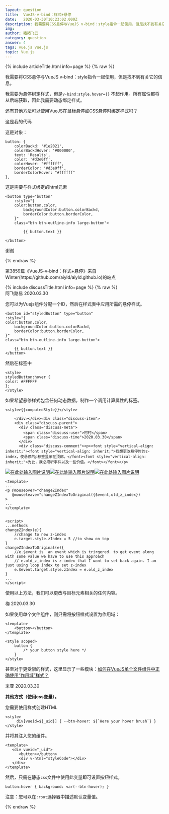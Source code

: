 ```yaml
---
layout: question
title:  VueJS-v-bind：样式+悬停
date:   2020-03-30T10:23:02.000Z
description: 我需要将CSS悬停与VueJS v-bind：style指令一起使用，但是找不到有关它的信息。 我需要为悬停绑定样式，但是v-bind style.h...
img: 
author: 猪猪飞云
category: question
answer: 4
tags: vue.js Vue.js
topic: Vue.js
---
```

<div class="article-root">
  <div class="article">
    {% include articleTitle.html info=page %}
    {% raw %}
    <div class="article-content"><p><font style="vertical-align: inherit;"><font style="vertical-align: inherit;">我需要将CSS悬停与VueJS v-bind：style指令一起使用，但是找不到有关它的信息。 </font></font></p>

<p><font style="vertical-align: inherit;"><font style="vertical-align: inherit;">我需要为悬停绑定样式，但是</font></font><code>v-bind:style.hover={}</code><font style="vertical-align: inherit;"><font style="vertical-align: inherit;">
不起作用。</font><font style="vertical-align: inherit;">所有属性都将从后端获取，因此我需要动态绑定样式。</font></font></p>

<p><font style="vertical-align: inherit;"><font style="vertical-align: inherit;">还有其他方法可以使用VueJS在鼠标悬停或CSS悬停时绑定样式吗？</font></font></p>

<p><font style="vertical-align: inherit;"><font style="vertical-align: inherit;">这是我的代码</font></font></p>

<p><font style="vertical-align: inherit;"><font style="vertical-align: inherit;">这是对象：</font></font></p>

<pre><code>button: {<font></font>
    colorBackd: '#1e2021',<font></font>
    colorBackdHover: '#000000',<font></font>
    text: 'Results',<font></font>
    color: '#d3e0ff',<font></font>
    colorHover: "#ffffff",<font></font>
    borderColor: '#d3e0ff',<font></font>
    borderColorHover: "#ffffff"<font></font>
},<font></font>
</code></pre>

<p><font style="vertical-align: inherit;"><font style="vertical-align: inherit;">这是需要与样式绑定的html元素</font></font></p>

<pre><code>&lt;button type="button"<font></font>
    :style="{<font></font>
    color:button.color,<font></font>
        backgroundColor:button.colorBackd,<font></font>
        borderColor:button.borderColor,<font></font>
    }"<font></font>
    class="btn btn-outline-info large-button"&gt;<font></font>
<font></font>
        {{ button.text }}<font></font>
<font></font>
&lt;/button&gt;<font></font>
</code></pre>

<p><font style="vertical-align: inherit;"><font style="vertical-align: inherit;">谢谢 </font></font></p></div>
    {% endraw %}
  </div>
  <p class="winter_mark">第3859篇《VueJS-v-bind：样式+悬停》来自Winter(https://github.com/aiyld/aiyld.github.io)的站点</p>
  <div class="discuss-wrapper">
    {% include discussTitle.html info=page %}
    {% raw %}
    <div class="discuss-list">
    <div class="discuss-item">
        <div class="discuss-parent">
          <div class="discuss-meta">
            <span class="discuss-user">阿飞路易</span>
            <span class="discuss-time">2020.03.30</span>
          </div>
          <div class="discuss-comment"><p><font style="vertical-align: inherit;"><font style="vertical-align: inherit;">您可以为Vuejs组件分配一个ID，然后在样式表中应用所需的悬停样式。</font></font></p>

<pre><code>&lt;button id="styledButton" type="button"<font></font>
:style="{<font></font>
color:button.color,<font></font>
    backgroundColor:button.colorBackd,<font></font>
    borderColor:button.borderColor,<font></font>
}"<font></font>
class="btn btn-outline-info large-button"&gt;<font></font>
<font></font>
    {{ button.text }}<font></font>
&lt;/button&gt;<font></font>
</code></pre>

<p><font style="vertical-align: inherit;"><font style="vertical-align: inherit;">然后在标签中</font></font></p>

<pre><code>&lt;style&gt;<font></font>
styledButton:hover {<font></font>
color: #FFFFFF<font></font>
};<font></font>
&lt;/style&gt;<font></font>
</code></pre>

<p><font style="vertical-align: inherit;"><font style="vertical-align: inherit;">如果希望悬停样式包含任何动态数据。</font><font style="vertical-align: inherit;">制作一个调用计算属性的标签。</font></font></p>

<pre><code>&lt;style&gt;{{computedStyle}}&lt;/style&gt;
</code></pre></div>
        </div></div><div class="discuss-item">
        <div class="discuss-parent">
          <div class="discuss-meta">
            <span class="discuss-user">村村</span>
            <span class="discuss-time">2020.03.30</span>
          </div>
          <div class="discuss-comment"><p><font style="vertical-align: inherit;"><font style="vertical-align: inherit;">我想更改悬停时的z-index，使悬停的p标签显示在顶部。</font><font style="vertical-align: inherit;">为此，我必须听事件以及一些价值。</font></font></p>

<p><a href="https://i.stack.imgur.com/reo9c.png" rel="nofollow noreferrer"><img src="https://i.stack.imgur.com/reo9c.png" alt="在此处输入图片说明"></a><a href="https://i.stack.imgur.com/0QZPn.png" rel="nofollow noreferrer"><img src="https://i.stack.imgur.com/0QZPn.png" alt="在此处输入图片说明"></a><a href="https://i.stack.imgur.com/fm5Lu.png" rel="nofollow noreferrer"><img src="https://i.stack.imgur.com/fm5Lu.png" alt="在此处输入图片说明"></a></p>

<pre><code>&lt;template&gt;<font></font>
...<font></font>
&lt;p @mouseover="changeZIndex"<font></font>
   @mouseleave="changeZIndexToOriginal({$event,old_z_index})<font></font>
&gt;<font></font>
...<font></font>
&lt;/template&gt;<font></font>
<font></font>
<font></font>
&lt;script&gt;<font></font>
...methods<font></font>
changeZIndex(e){<font></font>
    //change to new z-index<font></font>
    e.target.style.zIndex = 5 //to show on top<font></font>
}<font></font>
changeZIndexToOriginal(e){<font></font>
    //e.$event is  an event which is trirgered. to get event along with some value we have to use this approach<font></font>
    // e.old_z_index is z-index that I want to set back again. I am just using loop index to set z-index<font></font>
    e.$event.target.style.zIndex = e.old_z_index<font></font>
}<font></font>
...<font></font>
&lt;/script&gt;<font></font>
</code></pre>

<p><font style="vertical-align: inherit;"><font style="vertical-align: inherit;">使用以上方法，我们可以更改与目标元素相关的任何内容。</font></font></p></div>
        </div></div><div class="discuss-item">
        <div class="discuss-parent">
          <div class="discuss-meta">
            <span class="discuss-user">梅</span>
            <span class="discuss-time">2020.03.30</span>
          </div>
          <div class="discuss-comment"><p><font style="vertical-align: inherit;"><font style="vertical-align: inherit;">如果使用单个文件组件，则只需将按钮样式设置为作用域：</font></font></p>

<pre><code>&lt;template&gt;<font></font>
    &lt;button&gt;&lt;/button&gt;<font></font>
&lt;/template&gt;<font></font>
<font></font>
&lt;style scoped&gt;<font></font>
    button {<font></font>
        /* your button style here */<font></font>
    }<font></font>
&lt;/style&gt;<font></font>
</code></pre>

<p><font style="vertical-align: inherit;"><font style="vertical-align: inherit;">甚至对于更受限的样式，这里显示了一些模块：</font></font><a href="https://stackoverflow.com/questions/45898865/how-to-correctly-use-scoped-styles-in-vuejs-single-file-components"><font style="vertical-align: inherit;"><font style="vertical-align: inherit;">如何在VueJS单个文件组件中正确使用“作用域”样式？</font></font></a></p></div>
        </div></div><div class="discuss-item">
        <div class="discuss-parent">
          <div class="discuss-meta">
            <span class="discuss-user">米亚</span>
            <span class="discuss-time">2020.03.30</span>
          </div>
          <div class="discuss-comment"><p><strong><font style="vertical-align: inherit;"><font style="vertical-align: inherit;">其他方式（使用css变量）。</font></font></strong> </p>

<p><font style="vertical-align: inherit;"><font style="vertical-align: inherit;">您需要使用样式创建HTML </font></font></p>

<pre><code>&lt;style&gt;<font></font>
     div[vueid=${_uid}] { --btn-hover: ${`Here your hover brush`} }<font></font>
&lt;/style&gt;<font></font>
</code></pre>

<p><font style="vertical-align: inherit;"><font style="vertical-align: inherit;">并将其注入您的组件。 </font></font></p>

<pre><code>&lt;template&gt;<font></font>
   &lt;div vueid="_uid"&gt;<font></font>
      &lt;button&gt;&lt;/button&gt;<font></font>
      &lt;div v-html="styleCode"&gt;&lt;/div&gt;<font></font>
   &lt;/div&gt;<font></font>
&lt;/template&gt;<font></font>
</code></pre>

<p><font style="vertical-align: inherit;"><font style="vertical-align: inherit;">然后，只需在静态</font></font><code>css</code><font style="vertical-align: inherit;"><font style="vertical-align: inherit;">文件中</font><font style="vertical-align: inherit;">使用此变量</font><font style="vertical-align: inherit;">即可设置按钮样式。</font></font></p>

<pre><code>button:hover { background: var(--btn-hover); }
</code></pre>

<p><font style="vertical-align: inherit;"><font style="vertical-align: inherit;">注意：您可以在</font></font><code>:root</code><font style="vertical-align: inherit;"><font style="vertical-align: inherit;">选择器中</font><font style="vertical-align: inherit;">描述默认变量值</font><font style="vertical-align: inherit;">。</font></font></p></div>
        </div></div>
    </div>
    {% endraw %}
  </div>
<div>
